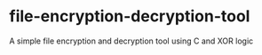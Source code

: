 # file-encryption-decryption-tool
A simple file encryption and decryption tool using C and XOR logic
